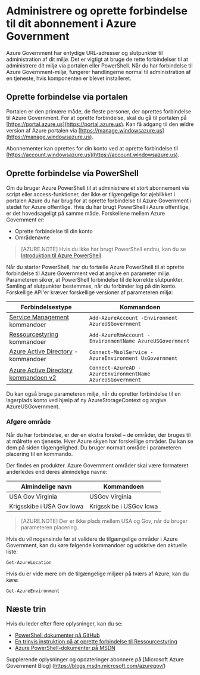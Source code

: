 <properties
    pageTitle="Azure Government Services | Microsoft Azure"
    description="Oplysninger om administration af dit abonnement i Azure Government"
    services="Azure-Government"
    cloud="gov" 
    documentationCenter=""
    authors="zakramer"
    manager="liki"
    editor="" />

<tags
    ms.service="multiple"
    ms.devlang="na"
    ms.topic="article"
    ms.tgt_pltfrm="na"
    ms.workload="azure-government"
    ms.date="10/21/2016"
    ms.author="zakramer" />


#  <a name="managing-and-connecting-to-your-subscription-in-azure-government"></a>Administrere og oprette forbindelse til dit abonnement i Azure Government

Azure Government har entydige URL-adresser og slutpunkter til administration af dit miljø. Det er vigtigt at bruge de rette forbindelser til at administrere dit miljø via portalen eller PowerShell. Når du har forbindelse til Azure Government-miljø, fungerer handlingerne normal til administration af en tjeneste, hvis komponenten er blevet installeret.

## <a name="connecting-via-the-portal"></a>Oprette forbindelse via portalen
Portalen er den primære måde, de fleste personer, der oprettes forbindelse til Azure Government.  For at oprette forbindelse, skal du gå til portalen på [https://portal.azure.us](https://portal.azure.us).  Kan få adgang til den ældre version af Azure portalen via [https://manage.windowsazure.us](https://manage.windowsazure.us).

Abonnementer kan oprettes for din konto ved at oprette forbindelse til [https://account.windowsazure.us](https://account.windowsazure.us).

## <a name="connecting-via-powershell"></a>Oprette forbindelse via PowerShell

Om du bruger Azure PowerShell til at administrere et stort abonnement via script eller access-funktioner, der ikke er tilgængelige for øjeblikket i portalen Azure du har brug for at oprette forbindelse til Azure Government i stedet for Azure offentlige.  Hvis du har brugt PowerShell i Azure offentlige, er det hovedsageligt på samme måde.  Forskellene mellem Azure Government er:

+ Oprette forbindelse til din konto
+ Områdenavne

>[AZURE.NOTE] Hvis du ikke har brugt PowerShell endnu, kan du se [Introduktion til Azure PowerShell](../powershell-install-configure.md).

Når du starter PowerShell, har du fortælle Azure PowerShell til at oprette forbindelse til Azure Government ved at angive en parameter miljø.  Parameteren sikrer, at PowerShell forbindelse til de korrekte slutpunkter.  Samling af slutpunkter bestemmes, når du forbinder log på din konto.  Forskellige API'er kræver forskellige versioner af parameteren miljø:

Forbindelsestype | Kommandoen
---|----
[Service Management](https://msdn.microsoft.com/library/dn708504.aspx) kommandoer | `Add-AzureAccount -Environment AzureUSGovernment`
[Ressourcestyring](https://msdn.microsoft.com/library/mt125356.aspx) kommandoer | `Add-AzureRmAccount -EnvironmentName AzureUSGovernment`
[Azure Active Directory](https://msdn.microsoft.com/library/azure/jj151815.aspx) -kommandoer | `Connect-MsolService -AzureEnvironment UsGovernment`
[Azure Active Directory kommandoen v2](https://msdn.microsoft.com/library/azure/mt757189.aspx) | `Connect-AzureAD -AzureEnvironmentName AzureUSGovernment`

Du kan også bruge parameteren miljø, når du opretter forbindelse til en lagerplads konto ved hjælp af ny AzureStorageContext og angive AzureUSGovernment.

### <a name="determining-region"></a>Afgøre område

Når du har forbindelse, er der en ekstra forskel – de områder, der bruges til at målrette en tjeneste.  Hver Azure skyen har forskellige områder.  Du kan se dem på siden tilgængelighed.  Du bruger normalt område i parameteren placering til en kommando.

Der findes en produkter.  Azure Government områder skal være formateret anderledes end deres almindelige navne:

Almindelige navn | Kommandoen
---|----
USA Gov Virginia | USGov Virginia
Krigsskibe i USA Gov Iowa | Krigsskibe i USGov Iowa

>[AZURE.NOTE] Der er ikke plads mellem USA og Gov, når du bruger parameteren placering.

Hvis du vil nogensinde før at validere de tilgængelige områder i Azure Government, kan du køre følgende kommandoer og udskrive den aktuelle liste:

    Get-AzureLocation

Hvis du er vide mere om de tilgængelige miljøer på tværs af Azure, kan du køre:

    Get-AzureEnvironment

## <a name="next-steps"></a>Næste trin

Hvis du leder efter flere oplysninger, kan du se:

+ [PowerShell dokumenter på GitHub](https://github.com/Azure/azure-powershell)
+ [En trinvis instruktion på at oprette forbindelse til Ressourcestyring](https://blogs.msdn.microsoft.com/azuregov/2015/10/08/configuring-arm-on-azure-gc/)
+ [Azure PowerShell-dokumenter på MSDN](https://msdn.microsoft.com/library/mt619274.aspx)

Supplerende oplysninger og opdateringer abonnere på [Microsoft Azure Government Blog] (https://blogs.msdn.microsoft.com/azuregov/)
